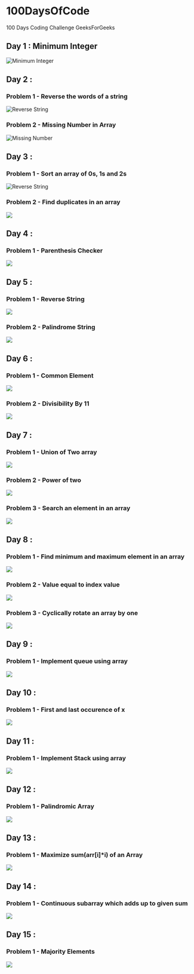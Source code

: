 # 100DaysOfCode
100 Days Coding Challenge GeeksForGeeks

## Day 1 : Minimum Integer 
<img src='./Day-1.png' alt='Minimum Integer'>

## Day 2 : 
### Problem 1 - Reverse the words of a string
<img src='./Day-2-P1.png' alt='Reverse String'>

### Problem 2 - Missing Number in Array
<img src='./Day-2-P2.png' alt='Missing Number'>

## Day 3 : 
### Problem 1 -  Sort an array of 0s, 1s and 2s
<img src='./Day-3-P1.png' alt='Reverse String'>

### Problem 2 - Find duplicates in an array
<img src='./Day-3-P2.png' >

## Day 4 : 
### Problem 1 - Parenthesis Checker 
<img src='./Day-4.png'>

## Day 5 : 
### Problem 1 - Reverse String 
<img src='./Day-5-P1.png'>

### Problem 2 - Palindrome String 
<img src='./Day-5-P2.png'>

## Day 6 : 
### Problem 1 - Common Element 
<img src='./Day-6-P1.png'>

### Problem 2 - Divisibility By 11
<img src='./Day-6-P2.png'>


## Day 7 : 
### Problem 1 - Union of Two array
<img src='./Day-7-P1.png'>

### Problem 2 - Power of two
<img src='./Day-7-P2.png'>

### Problem 3 - Search an element in an array
<img src='./Day-7-P3.png'>

## Day 8 : 
### Problem 1 - Find minimum and maximum element in an array
<img src='./Day-8-P1.png'>

### Problem 2 - Value equal to index value
<img src='./Day-8-P2.png'>

### Problem 3 - Cyclically rotate an array by one
<img src='./Day-8-P3.png'>

## Day 9 : 
### Problem 1 - Implement queue using array
<img src='./Day-9-P3.png'>

## Day 10 : 
### Problem 1 - First and last occurence of x
<img src='./Day-10-P1.png'>

## Day 11 : 
### Problem 1 - Implement Stack using array
<img src='./Day-11.png'>

## Day 12 : 
### Problem 1 - Palindromic Array
<img src='./Day-12.png'>

## Day 13 : 
### Problem 1 - Maximize sum(arr[i]*i) of an Array
<img src='./Day-13.png'>

## Day 14 : 
### Problem 1 -  Continuous subarray which adds up to given sum
<img src='./Day-14.png'>

## Day 15 : 
### Problem 1 -  Majority Elements
<img src='./Day-1.png'>
